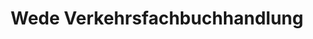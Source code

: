 ---
title: "Wede Verkehrsfachbuchhandlung"
url: /hamburg/wede-verkehrsfachbuchhandlung/
shop: Bücher
---